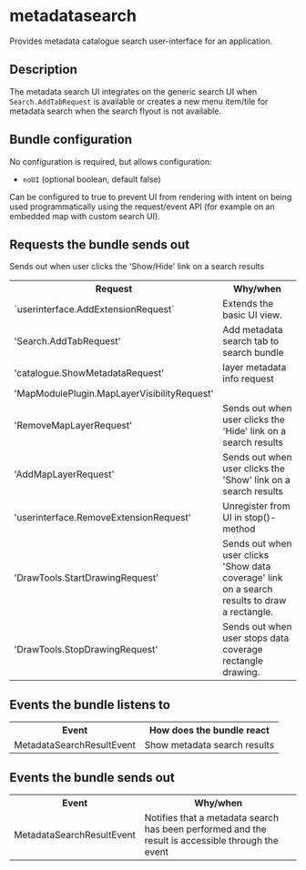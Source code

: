 # metadatasearch

Provides metadata catalogue search user-interface for an application.

## Description

The metadata search UI integrates on the generic search UI when `Search.AddTabRequest` is available or creates a new menu item/tile for metadata search when the search flyout is not available.

## Bundle configuration

No configuration is required, but allows configuration:

- `noUI` (optional boolean, default false)

Can be configured to true to prevent UI from rendering with intent on being used programmatically using the request/event API (for example on an embedded map with custom search UI).

## Requests the bundle sends out

<table class="table">
  <tr>
    <th>Request</th><th>Why/when</th>
  </tr>
  <tr>
    <td>`userinterface.AddExtensionRequest`</td><td>Extends the basic UI view.</td>
  </tr>
  <tr>
    <td>'Search.AddTabRequest'</td><td>Add metadata search tab to search bundle</td>
  </tr>
  <tr>
    <td>'catalogue.ShowMetadataRequest'</td><td>layer metadata info request</td>
  </tr>
  <tr>
    <td>'MapModulePlugin.MapLayerVisibilityRequest'</td>Sends out when user clicks the 'Show/Hide' link on a search results<td></td>
  </tr>
  <tr>
    <td>'RemoveMapLayerRequest'</td><td>Sends out when user clicks the 'Hide' link on a search results</td>
  </tr>
  <tr>
    <td>'AddMapLayerRequest'</td><td>Sends out when user clicks the 'Show' link on a search results</td>
  </tr>
  <tr>
    <td>'userinterface.RemoveExtensionRequest'</td><td>Unregister from UI in stop()-method</td>
  </tr>
  <tr>
    <td>'DrawTools.StartDrawingRequest'</td><td>Sends out when user clicks 'Show data coverage' link on a search results to draw a rectangle.</td>
  </tr>
  <tr>
    <td>'DrawTools.StopDrawingRequest'</td><td>Sends out when user stops data coverage rectangle drawing.</td>
  </tr>
</table>

## Events the bundle listens to

<table class="table">
  <tr>
    <th> Event </th><th> How does the bundle react</th>
  </tr>
  <tr>
    <td> MetadataSearchResultEvent</td><td> Show metadata search results</td>
  </tr>
</table>

## Events the bundle sends out

<table class="table">
  <tr>
    <th> Event </th><th>Why/when</th>
  </tr>
  <tr>
    <td> MetadataSearchResultEvent </td><td> Notifies that a metadata search has been performed and the result is accessible through the event </td>
  </tr>
</table>
